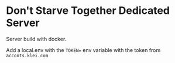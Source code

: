 # Don't Starve Together Dedicated Server

Server build with docker.

Add a local.env with the `TOKEN=` env variable with the token from `acconts.klei.com`